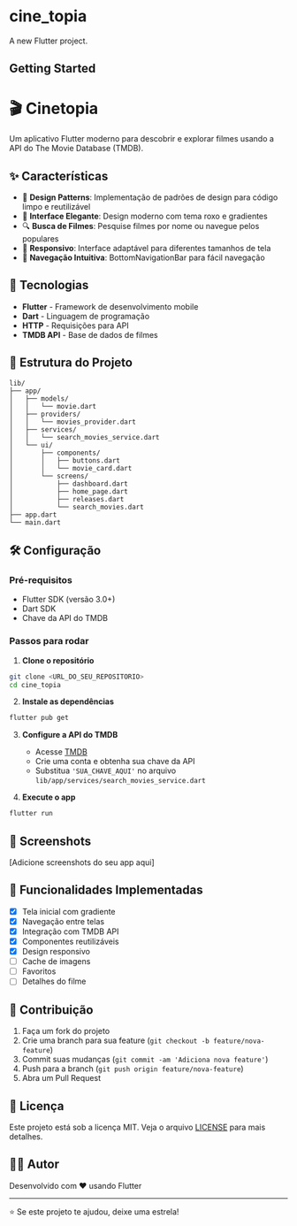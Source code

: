 # cine_topia

A new Flutter project.

## Getting Started

# 🎬 Cinetopia

Um aplicativo Flutter moderno para descobrir e explorar filmes usando a API do The Movie Database (TMDB).

## ✨ Características

- 🎯 **Design Patterns**: Implementação de padrões de design para código limpo e reutilizável
- 🎨 **Interface Elegante**: Design moderno com tema roxo e gradientes
- 🔍 **Busca de Filmes**: Pesquise filmes por nome ou navegue pelos populares
- 📱 **Responsivo**: Interface adaptável para diferentes tamanhos de tela
- 🌟 **Navegação Intuitiva**: BottomNavigationBar para fácil navegação

## 🚀 Tecnologias

- **Flutter** - Framework de desenvolvimento mobile
- **Dart** - Linguagem de programação
- **HTTP** - Requisições para API
- **TMDB API** - Base de dados de filmes

## 📁 Estrutura do Projeto

```
lib/
├── app/
│   ├── models/
│   │   └── movie.dart
│   ├── providers/
│   │   └── movies_provider.dart
│   ├── services/
│   │   └── search_movies_service.dart
│   └── ui/
│       ├── components/
│       │   ├── buttons.dart
│       │   └── movie_card.dart
│       └── screens/
│           ├── dashboard.dart
│           ├── home_page.dart
│           ├── releases.dart
│           └── search_movies.dart
├── app.dart
└── main.dart
```

## 🛠️ Configuração

### Pré-requisitos

- Flutter SDK (versão 3.0+)
- Dart SDK
- Chave da API do TMDB

### Passos para rodar

1. **Clone o repositório**
```bash
git clone <URL_DO_SEU_REPOSITORIO>
cd cine_topia
```

2. **Instale as dependências**
```bash
flutter pub get
```

3. **Configure a API do TMDB**
   - Acesse [TMDB](https://www.themoviedb.org/)
   - Crie uma conta e obtenha sua chave da API
   - Substitua `'SUA_CHAVE_AQUI'` no arquivo `lib/app/services/search_movies_service.dart`

4. **Execute o app**
```bash
flutter run
```

## 🎨 Screenshots

[Adicione screenshots do seu app aqui]

## 🔧 Funcionalidades Implementadas

- [x] Tela inicial com gradiente
- [x] Navegação entre telas
- [x] Integração com TMDB API
- [x] Componentes reutilizáveis
- [x] Design responsivo
- [ ] Cache de imagens
- [ ] Favoritos
- [ ] Detalhes do filme

## 🤝 Contribuição

1. Faça um fork do projeto
2. Crie uma branch para sua feature (`git checkout -b feature/nova-feature`)
3. Commit suas mudanças (`git commit -am 'Adiciona nova feature'`)
4. Push para a branch (`git push origin feature/nova-feature`)
5. Abra um Pull Request

## 📄 Licença

Este projeto está sob a licença MIT. Veja o arquivo [LICENSE](LICENSE) para mais detalhes.

## 👨‍💻 Autor

Desenvolvido com ❤️ usando Flutter

---

⭐ Se este projeto te ajudou, deixe uma estrela!
